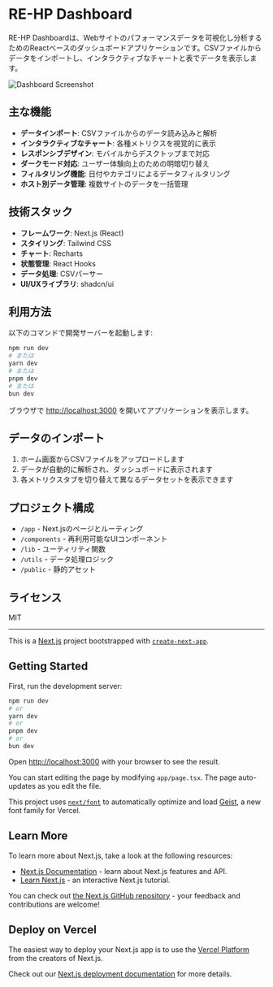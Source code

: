 # RE-HP Dashboard

RE-HP Dashboardは、Webサイトのパフォーマンスデータを可視化し分析するためのReactベースのダッシュボードアプリケーションです。CSVファイルからデータをインポートし、インタラクティブなチャートと表でデータを表示します。

![Dashboard Screenshot]()

## 主な機能

- **データインポート**: CSVファイルからのデータ読み込みと解析
- **インタラクティブなチャート**: 各種メトリクスを視覚的に表示
- **レスポンシブデザイン**: モバイルからデスクトップまで対応
- **ダークモード対応**: ユーザー体験向上のための明暗切り替え
- **フィルタリング機能**: 日付やカテゴリによるデータフィルタリング
- **ホスト別データ管理**: 複数サイトのデータを一括管理

## 技術スタック

- **フレームワーク**: Next.js (React)
- **スタイリング**: Tailwind CSS
- **チャート**: Recharts
- **状態管理**: React Hooks
- **データ処理**: CSVパーサー
- **UI/UXライブラリ**: shadcn/ui

## 利用方法

以下のコマンドで開発サーバーを起動します:

```bash
npm run dev
# または
yarn dev
# または
pnpm dev
# または
bun dev
```

ブラウザで [http://localhost:3000](http://localhost:3000) を開いてアプリケーションを表示します。

## データのインポート

1. ホーム画面からCSVファイルをアップロードします
2. データが自動的に解析され、ダッシュボードに表示されます
3. 各メトリクスタブを切り替えて異なるデータセットを表示できます

## プロジェクト構成

- `/app` - Next.jsのページとルーティング
- `/components` - 再利用可能なUIコンポーネント
- `/lib` - ユーティリティ関数
- `/utils` - データ処理ロジック
- `/public` - 静的アセット

## ライセンス

MIT

---

This is a [Next.js](https://nextjs.org) project bootstrapped with [`create-next-app`](https://nextjs.org/docs/app/api-reference/cli/create-next-app).

## Getting Started

First, run the development server:

```bash
npm run dev
# or
yarn dev
# or
pnpm dev
# or
bun dev
```

Open [http://localhost:3000](http://localhost:3000) with your browser to see the result.

You can start editing the page by modifying `app/page.tsx`. The page auto-updates as you edit the file.

This project uses [`next/font`](https://nextjs.org/docs/app/building-your-application/optimizing/fonts) to automatically optimize and load [Geist](https://vercel.com/font), a new font family for Vercel.

## Learn More

To learn more about Next.js, take a look at the following resources:

- [Next.js Documentation](https://nextjs.org/docs) - learn about Next.js features and API.
- [Learn Next.js](https://nextjs.org/learn) - an interactive Next.js tutorial.

You can check out [the Next.js GitHub repository](https://github.com/vercel/next.js) - your feedback and contributions are welcome!

## Deploy on Vercel

The easiest way to deploy your Next.js app is to use the [Vercel Platform](https://vercel.com/new?utm_medium=default-template&filter=next.js&utm_source=create-next-app&utm_campaign=create-next-app-readme) from the creators of Next.js.

Check out our [Next.js deployment documentation](https://nextjs.org/docs/app/building-your-application/deploying) for more details.
